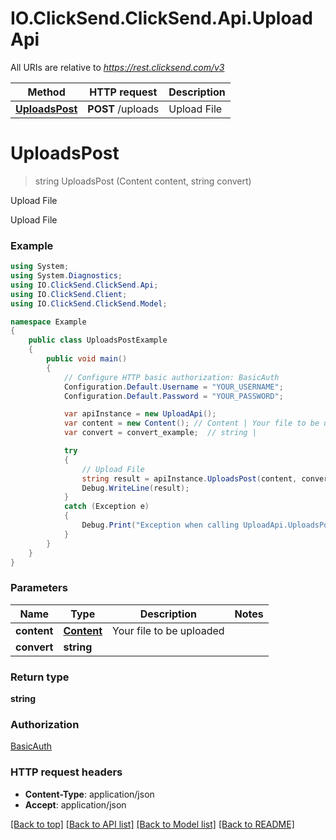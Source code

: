 # IO.ClickSend.ClickSend.Api.UploadApi

All URIs are relative to *https://rest.clicksend.com/v3*

Method | HTTP request | Description
------------- | ------------- | -------------
[**UploadsPost**](UploadApi.md#uploadspost) | **POST** /uploads | Upload File


<a name="uploadspost"></a>
# **UploadsPost**
> string UploadsPost (Content content, string convert)

Upload File

Upload File

### Example
```csharp
using System;
using System.Diagnostics;
using IO.ClickSend.ClickSend.Api;
using IO.ClickSend.Client;
using IO.ClickSend.ClickSend.Model;

namespace Example
{
    public class UploadsPostExample
    {
        public void main()
        {
            // Configure HTTP basic authorization: BasicAuth
            Configuration.Default.Username = "YOUR_USERNAME";
            Configuration.Default.Password = "YOUR_PASSWORD";

            var apiInstance = new UploadApi();
            var content = new Content(); // Content | Your file to be uploaded
            var convert = convert_example;  // string | 

            try
            {
                // Upload File
                string result = apiInstance.UploadsPost(content, convert);
                Debug.WriteLine(result);
            }
            catch (Exception e)
            {
                Debug.Print("Exception when calling UploadApi.UploadsPost: " + e.Message );
            }
        }
    }
}
```

### Parameters

Name | Type | Description  | Notes
------------- | ------------- | ------------- | -------------
 **content** | [**Content**](Content.md)| Your file to be uploaded | 
 **convert** | **string**|  | 

### Return type

**string**

### Authorization

[BasicAuth](../README.md#BasicAuth)

### HTTP request headers

 - **Content-Type**: application/json
 - **Accept**: application/json

[[Back to top]](#) [[Back to API list]](../README.md#documentation-for-api-endpoints) [[Back to Model list]](../README.md#documentation-for-models) [[Back to README]](../README.md)

